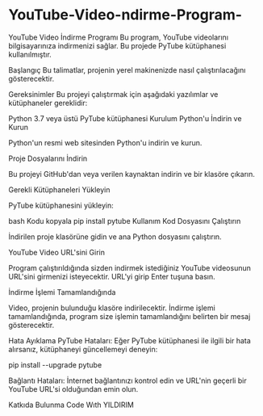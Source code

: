 # YouTube-Video-ndirme-Program-
YouTube Video İndirme Programı
Bu program, YouTube videolarını bilgisayarınıza indirmenizi sağlar. Bu projede PyTube kütüphanesi kullanılmıştır.

Başlangıç
Bu talimatlar, projenin yerel makinenizde nasıl çalıştırılacağını gösterecektir.

Gereksinimler
Bu projeyi çalıştırmak için aşağıdaki yazılımlar ve kütüphaneler gereklidir:

Python 3.7 veya üstü
PyTube kütüphanesi
Kurulum
Python'u İndirin ve Kurun

Python'un resmi web sitesinden Python'u indirin ve kurun.

Proje Dosyalarını İndirin

Bu projeyi GitHub'dan veya verilen kaynaktan indirin ve bir klasöre çıkarın.



Gerekli Kütüphaneleri Yükleyin

PyTube kütüphanesini yükleyin:

bash
Kodu kopyala
pip install pytube
Kullanım
Kod Dosyasını Çalıştırın

İndirilen proje klasörüne gidin ve ana Python dosyasını çalıştırın.

YouTube Video URL'sini Girin

Program çalıştırıldığında sizden indirmek istediğiniz YouTube videosunun URL'sini girmenizi isteyecektir. URL'yi girip Enter tuşuna basın.

İndirme İşlemi Tamamlandığında

Video, projenin bulunduğu klasöre indirilecektir. İndirme işlemi tamamlandığında, program size işlemin tamamlandığını belirten bir mesaj gösterecektir.


Hata Ayıklama
PyTube Hataları: Eğer PyTube kütüphanesi ile ilgili bir hata alırsanız, kütüphaneyi güncellemeyi deneyin:


pip install --upgrade pytube


Bağlantı Hataları: İnternet bağlantınızı kontrol edin ve URL'nin geçerli bir YouTube URL'si olduğundan emin olun.

Katkıda Bulunma
Code Wıth YILDIRIM 
